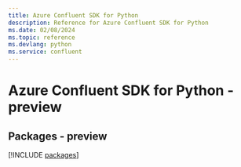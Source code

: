 ```yaml
---
title: Azure Confluent SDK for Python
description: Reference for Azure Confluent SDK for Python
ms.date: 02/08/2024
ms.topic: reference
ms.devlang: python
ms.service: confluent
---
```

# Azure Confluent SDK for Python - preview
## Packages - preview
[!INCLUDE [packages](confluent-index.md)]